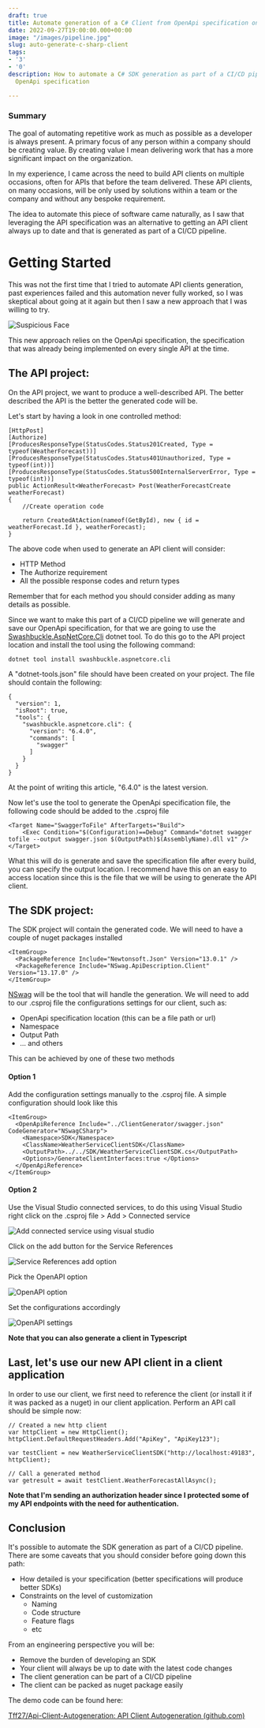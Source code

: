 ```yaml
---
draft: true
title: Automate generation of a C# Client from OpenApi specification on CI/CD pipeline
date: 2022-09-27T19:00:00.000+00:00
image: "/images/pipeline.jpg"
slug: auto-generate-c-sharp-client
tags:
- '3'
- '0'
description: How to automate a C# SDK generation as part of a CI/CD pipeline using
  OpenApi specification

---
```

### Summary

The goal of automating repetitive work as much as possible as a developer is always present. A primary focus of any person within a company should be creating value. By creating value I mean delivering work that has a more significant impact on the organization.

In my experience, I came across the need to build API clients on multiple occasions, often for APIs that before the team delivered. These API clients, on many occasions, will be only used by solutions within a team or the company and without any bespoke requirement.

The idea to automate this piece of software came naturally, as I saw that leveraging the API specification was an alternative to getting an API client always up to date and that is generated as part of a CI/CD pipeline.

# Getting Started

This was not the first time that I tried to automate API clients generation, past experiences failed and this automation never fully worked, so I was skeptical about going at it again but then I saw a new approach that I was willing to try.

![Suspicious Face](images/suspicious.jpg "Suspicious")

This new approach relies on the OpenApi specification, the specification that was already being implemented on every single API at the time.

## The **API project**:

On the API project, we want to produce a well-described API. The better described the API is the better the generated code will be.

Let's start by having a look in one controlled method:

    [HttpPost]
    [Authorize]
    [ProducesResponseType(StatusCodes.Status201Created, Type = typeof(WeatherForecast))]
    [ProducesResponseType(StatusCodes.Status401Unauthorized, Type = typeof(int))]
    [ProducesResponseType(StatusCodes.Status500InternalServerError, Type = typeof(int))]
    public ActionResult<WeatherForecast> Post(WeatherForecastCreate weatherForecast)
    {
    	//Create operation code
    
    	return CreatedAtAction(nameof(GetById), new { id = weatherForecast.Id }, weatherForecast);
    }

The above code when used to generate an API client will consider:

* HTTP Method
* The Authorize requirement
* All the possible response codes and return types

Remember that for each method you should consider adding as many details as possible. 

Since we want to make this part of a CI/CD pipeline we will generate and save our OpenApi specification, for that we are going to use the [Swashbuckle.AspNetCore.Cli](https://www.nuget.org/packages/Swashbuckle.AspNetCore.Cli " Swashbuckle.AspNetCore.Cli") dotnet tool. To do this go to the API project location and install the tool using the following command:

    dotnet tool install swashbuckle.aspnetcore.cli

A "dotnet-tools.json" file should have been created on your project. The file should contain the following:

    {
      "version": 1,
      "isRoot": true,
      "tools": {
        "swashbuckle.aspnetcore.cli": {
          "version": "6.4.0",
          "commands": [
            "swagger"
          ]
        }
      }
    }

At the point of writing this article, "6.4.0" is the latest version.

Now let's use the tool to generate the OpenApi specification file, the following code should be added to the .csproj file

    <Target Name="SwaggerToFile" AfterTargets="Build">
    	<Exec Condition="$(Configuration)==Debug" Command="dotnet swagger tofile --output swagger.json $(OutputPath)$(AssemblyName).dll v1" />
    </Target>

What this will do is generate and save the specification file after every build, you can specify the output location. I recommend have this on an easy to access location since this is the file that we will be using to generate the API client. 

## The SDK project:

The SDK project will contain the generated code. We will need to have a couple of nuget packages installed

    <ItemGroup>
      <PackageReference Include="Newtonsoft.Json" Version="13.0.1" />
      <PackageReference Include="NSwag.ApiDescription.Client" Version="13.17.0" />
    </ItemGroup>

[NSwag](NSwag.org "NSwag") will be the tool that will handle the generation. We will need to add to our .csproj file the configurations settings for our client, such as:

* OpenApi specification location (this can be a file path or url)
* Namespace
* Output Path
* ... and others

This can be achieved by one of these two methods

#### Option 1

Add the configuration settings manually to the .csproj file. A simple configuration should look like this

    <ItemGroup>
      <OpenApiReference Include="../ClientGenerator/swagger.json" CodeGenerator="NSwagCSharp">
        <Namespace>SDK</Namespace>
        <ClassName>WeatherServiceClientSDK</ClassName>
        <OutputPath>../../SDK/WeatherServiceClientSDK.cs</OutputPath>
        <Options>/GenerateClientInterfaces:true </Options>
      </OpenApiReference>
    </ItemGroup>

#### Option 2 

Use the Visual Studio connected services, to do this using Visual Studio right click on the .csproj file > Add > Connected service

![Add connected service using visual studio](/images/connected-services.png "Add connected service")

Click on the add button for the Service References

![Service References add option](/images/connected-services-references.png "Service References")

Pick the OpenAPI option

![OpenAPI option](/images/connected-services-open-api.png "OpenAPI option")

Set the configurations accordingly

![OpenAPI settings](/images/connected-services-open-api-configs.png "OpenAPI settings")

**Note that you can also generate a client in Typescript** 

## Last, let's use our new API client in a client application

In order to use our client, we first need to reference the client (or install it if it was packed as a nuget) in our client application. Perform an API call should be simple now:

    // Created a new http client
    var httpClient = new HttpClient();
    httpClient.DefaultRequestHeaders.Add("ApiKey", "ApiKey123");
    
    var testClient = new WeatherServiceClientSDK("http://localhost:49183", httpClient);
    
    // Call a generated method
    var getresult = await testClient.WeatherForecastAllAsync();

**Note that I'm sending an authorization header since I protected some of my API endpoints with the need for authentication.** 

## Conclusion

It's possible to automate the SDK generation as part of a CI/CD pipeline. There are some caveats that you should consider before going down this path:

* How detailed is your specification (better specifications will produce better SDKs)
* Constraints on the level of customization
  * Naming
  * Code structure
  * Feature flags
  * etc

From an engineering perspective you will be:

* Remove the burden of developing an SDK
* Your client will always be up to date with the latest code changes
* The client generation can be part of a CI/CD pipeline
* The client can be packed as nuget package easily

The demo code can be found here:

[Tff27/Api-Client-Autogeneration: API Client Autogeneration (github.com)](https://github.com/Tff27/Api-Client-Autogeneration)